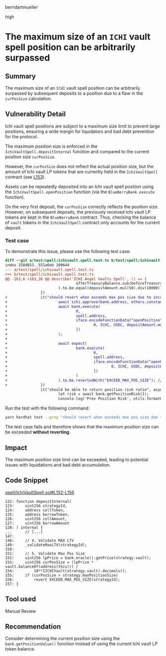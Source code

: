 berndartmueller

high

# The maximum size of an `ICHI` vault spell position can be arbitrarily surpassed

## Summary

The maximum size of an `ICHI` vault spell position can be arbitrarily surpassed by subsequent deposits to a position due to a flaw in the `curPosSize` calculation.

## Vulnerability Detail

Ichi vault spell positions are subject to a maximum size limit to prevent large positions, ensuring a wide margin for liquidators and bad debt prevention for the protocol.

The maximum position size is enforced in the `IchiVaultSpell.depositInternal` function and compared to the current position size `curPosSize`.

However, the `curPosSize` does not reflect the actual position size, but the amount of Ichi vault LP tokens that are currently held in the `IchiVaultSpell` contract (see [L153](https://github.com/sherlock-audit/2023-02-blueberry/blob/main/contracts/spell/IchiVaultSpell.sol#L153)).

Assets can be repeatedly deposited into an Ichi vault spell position using the `IchiVaultSpell.openPosition` function (via the `BlueBerryBank.execute` function).

On the very first deposit, the `curPosSize` correctly reflects the position size. However, on subsequent deposits, the previously received Ichi vault LP tokens are kept in the `BlueBerryBank` contract. Thus, checking the balance of `vault` tokens in the `IchiVaultSpell` contract only accounts for the current deposit.

### Test case

To demonstrate this issue, please use the following test case:

```diff
diff --git a/test/spell/ichivault.spell.test.ts b/test/spell/ichivault.spell.test.ts
index 258d653..551a6eb 100644
--- a/test/spell/ichivault.spell.test.ts
+++ b/test/spell/ichivault.spell.test.ts
@@ -163,6 +163,26 @@ describe('ICHI Angel Vaults Spell', () => {
                                afterTreasuryBalance.sub(beforeTreasuryBalance)
                        ).to.be.equal(depositAmount.mul(50).div(10000))
                })
+               it("should revert when exceeds max pos size due to increasing position", async () => {
+                       await ichi.approve(bank.address, ethers.constants.MaxUint256);
+                       await bank.execute(
+                               0,
+                               spell.address,
+                               iface.encodeFunctionData("openPosition", [
+                                       0, ICHI, USDC, depositAmount.mul(4), borrowAmount.mul(6) // Borrow 1.800e6 USDC
+                               ])
+                       );
+
+                       await expect(
+                               bank.execute(
+                                       0,
+                                       spell.address,
+                                       iface.encodeFunctionData("openPosition", [
+                                               0, ICHI, USDC, depositAmount.mul(1), borrowAmount.mul(2) // Borrow 300e6 USDC
+                                       ])
+                               )
+                       ).to.be.revertedWith("EXCEED_MAX_POS_SIZE"); // 1_800e6 + 300e6 = 2_100e6 > 2_000e6 strategy max position size limit
+               })
                it("should be able to return position risk ratio", async () => {
                        let risk = await bank.getPositionRisk(1);
                        console.log('Prev Position Risk', utils.formatUnits(risk, 2), '%');
```

Run the test with the following command:

```bash
yarn hardhat test --grep "should revert when exceeds max pos size due to increasing position"
```

The test case fails and therefore shows that the maximum position size can be exceeded **without reverting**.

## Impact

The maximum position size limit can be exceeded, leading to potential issues with liquidations and bad debt accumulation.

## Code Snippet

[spell/IchiVaultSpell.sol#L152-L156](https://github.com/sherlock-audit/2023-02-blueberry/blob/main/contracts/spell/IchiVaultSpell.sol#L152-L156)

```solidity
122: function depositInternal(
123:     uint256 strategyId,
124:     address collToken,
125:     address borrowToken,
126:     uint256 collAmount,
127:     uint256 borrowAmount
128: ) internal {
...      // [...]
147:
148:     // 4. Validate MAX LTV
149:     _validateMaxLTV(strategyId);
150:
151:     // 5. Validate Max Pos Size
152:     uint256 lpPrice = bank.oracle().getPrice(strategy.vault);
153:     uint256 curPosSize = (lpPrice * vault.balanceOf(address(this))) /
154:         10**IICHIVault(strategy.vault).decimals();
155:     if (curPosSize > strategy.maxPositionSize)
156:         revert EXCEED_MAX_POS_SIZE(strategyId);
157: }
```

## Tool used

Manual Review

## Recommendation

Consider determining the current position size using the `bank.getPositionValue()` function instead of using the current Ichi vault LP token balance.
